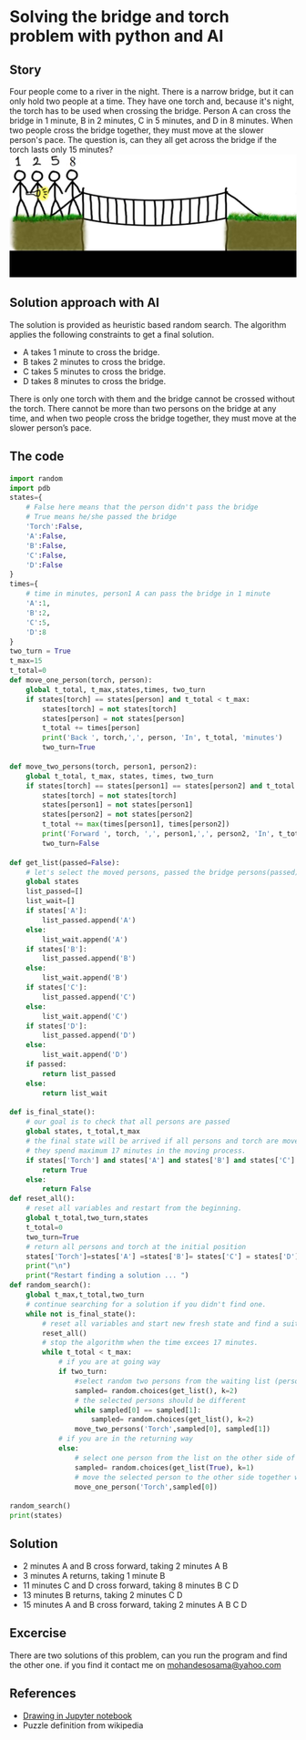 
# Solving the bridge and torch problem with python and AI
## Story
Four people come to a river in the night. There is a narrow bridge, but it can only hold two people at a time. They have one torch and, because it's night, the torch has to be used when crossing the bridge. Person A can cross the bridge in 1 minute, B in 2 minutes, C in 5 minutes, and D in 8 minutes. When two people cross the bridge together, they must move at the slower person's pace. The question is, can they all get across the bridge if the torch lasts only 15 minutes?
![](Untitled.png)
## Solution approach with AI
The solution is provided as heuristic based random search. The algorithm applies the following constraints to get a final solution. 
* A takes 1 minute to cross the bridge.
* B takes 2 minutes to cross the bridge.
* C takes 5 minutes to cross the bridge.
* D takes 8 minutes to cross the bridge.

There is only one torch with them and the bridge cannot be crossed without the torch. There cannot be more than two persons on the bridge at any time, and when two people cross the bridge together, they must move at the slower person’s pace.

## The code


```python
import random
import pdb
states={
    # False here means that the person didn't pass the bridge
    # True means he/she passed the bridge
    'Torch':False,
    'A':False,
    'B':False,
    'C':False,
    'D':False
}
times={
    # time in minutes, person1 A can pass the bridge in 1 minute
    'A':1,
    'B':2,
    'C':5,
    'D':8
}
two_turn = True
t_max=15
t_total=0
def move_one_person(torch, person):
    global t_total, t_max,states,times, two_turn
    if states[torch] == states[person] and t_total < t_max:
        states[torch] = not states[torch]
        states[person] = not states[person]
        t_total += times[person]
        print('Back ', torch,',', person, 'In', t_total, 'minutes')
        two_turn=True
        
def move_two_persons(torch, person1, person2):
    global t_total, t_max, states, times, two_turn
    if states[torch] == states[person1] == states[person2] and t_total < t_max:
        states[torch] = not states[torch]
        states[person1] = not states[person1]
        states[person2] = not states[person2]
        t_total += max(times[person1], times[person2])
        print('Forward ', torch, ',', person1,',', person2, 'In', t_total, 'minutes')
        two_turn=False
        
def get_list(passed=False):
    # let's select the moved persons, passed the bridge persons(passed). or the stayed persons (wait)
    global states
    list_passed=[]
    list_wait=[]
    if states['A']:
        list_passed.append('A')
    else:
        list_wait.append('A')
    if states['B']:
        list_passed.append('B')
    else:
        list_wait.append('B')
    if states['C']:
        list_passed.append('C')
    else:
        list_wait.append('C')
    if states['D']:
        list_passed.append('D')
    else:
        list_wait.append('D')
    if passed:
        return list_passed
    else:
        return list_wait
    
def is_final_state():
    # our goal is to check that all persons are passed
    global states, t_total,t_max
    # the final state will be arrived if all persons and torch are moved to the other side of the bridge and 
    # they spend maximum 17 minutes in the moving process. 
    if states['Torch'] and states['A'] and states['B'] and states['C'] and states['D'] and t_total==t_max:
        return True
    else:
        return False
def reset_all():
    # reset all variables and restart from the beginning. 
    global t_total,two_turn,states
    t_total=0
    two_turn=True
    # return all persons and torch at the initial position
    states['Torch']=states['A'] =states['B']= states['C'] = states['D']=False
    print("\n")
    print("Restart finding a solution ... ")
def random_search():
    global t_max,t_total,two_turn
    # continue searching for a solution if you didn't find one. 
    while not is_final_state():
        # reset all variables and start new fresh state and find a suitable solution
        reset_all()
        # stop the algorithm when the time excees 17 minutes. 
        while t_total < t_max:
            # if you are at going way
            if two_turn:
                #select random two persons from the waiting list (persons that didn't pass the bridge)
                sampled= random.choices(get_list(), k=2)
                # the selected persons should be different
                while sampled[0] == sampled[1]:
                    sampled= random.choices(get_list(), k=2)
                move_two_persons('Torch',sampled[0], sampled[1])
            # if you are in the returning way
            else:
                # select one person from the list on the other side of the bridge
                sampled= random.choices(get_list(True), k=1)
                # move the selected person to the other side together with the torch
                move_one_person('Torch',sampled[0])
        
random_search()
print(states)
```

## Solution		
* 2 minutes	    A and B cross forward, taking 2 minutes	A B
* 3 minutes	  	A returns, taking 1 minute	   B
* 11 minutes		C and D cross forward, taking 8 minutes	   B C D
* 13 minutes		B returns, taking 2 minutes	      C D
* 15 minutes		A and B cross forward, taking 2 minutes	A B C D

## Excercise
There are two solutions of this problem, can you run the program and find the other one. 
if you find it contact me on mohandesosama@yahoo.com

## References
* [Drawing in Jupyter notebook](https://blog.jupyter.org/ipycanvas-a-python-canvas-for-jupyter-bbb51e4777f7)
* Puzzle definition from wikipedia
